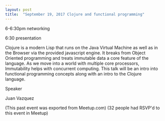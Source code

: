 ```yaml
---
layout: post
title:  "September 19, 2017 Clojure and functional programming"
---
```


6-6:30pm networking

6:30 presentation

Clojure is a modern Lisp that runs on the Java Virtual Machine as well as in the Browser via the provided javascript engine. It breaks from Object Oriented programming and treats immutable data a core feature of the language. As we move into a world with multiple core processors, Immutability helps with concurrent computing. This talk will be an intro into functional programming concepts along with an intro to the Clojure language.

Speaker

Juan Vazquez

(This past event was exported from Meetup.com)
(32 people had RSVP'd to this event in Meetup)
